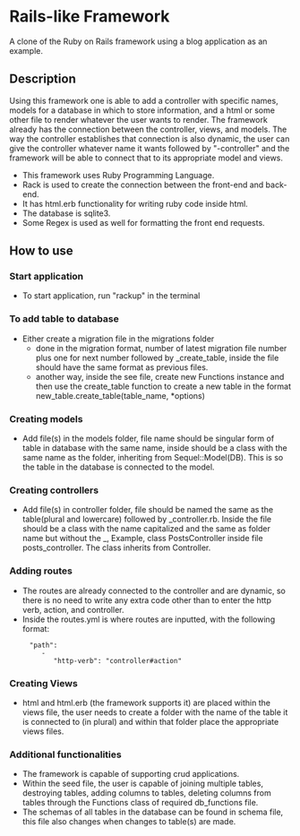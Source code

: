 # Rails-like Framework

A clone of the Ruby on Rails framework using a blog application as an example.

## Description

Using this framework one is able to add a controller with specific names, models for a database in which to store information, and a html or some other file to render whatever the user wants to render. The framework already has the connection between the controller, views, and models. The way the controller establishes that connection is also dynamic, the user can give the controller whatever name it wants followed by "-controller" and the framework will be able to connect that to its appropriate model and views. 

- This framework uses Ruby Programming Language. 
- Rack is used to create the connection between the front-end and back-end. 
- It has html.erb functionality for writing ruby code inside html. 
- The database is sqlite3. 
- Some Regex is used as well for formatting the front end requests.

## How to use

### Start application
- To start application, run "rackup" in the terminal

### To add table to database
- Either create a migration file in the migrations folder
	- done in the migration format, number of latest migration file number plus one for next number followed by _create_table, inside the file should have the same format as previous files.
	- another way, inside the see file, create new Functions instance and then use the create_table function to create a new table in the format new_table.create_table(table_name, *options)


### Creating models
- Add file(s) in the models folder, file name should be singular form of table in database with the same name, inside should be a class with the same name as the folder, inheriting from Sequel::Model(DB). This is so the table in the database is connected to the model.


### Creating controllers
- Add file(s) in controller folder, file should be named the same as the table(plural and lowercare) followed by _controller.rb. Inside the file should be a class with the name capitalized and the same as folder name but without the _, Example, class PostsController inside file posts_controller. The class inherits from Controller.


### Adding routes
- The routes are already connected to the controller and are dynamic, so there is no need to write any extra code other than to enter the http verb, action, and controller.
- Inside the routes.yml is where routes are inputted, with the following format:
```
	 "path":
		-
		   "http-verb": "controller#action"
```

### Creating Views
- html and html.erb (the framework supports it) are placed within the views file, the user needs to create a folder with the name of the table it is connected to (in plural) and within that folder place the appropriate views files.


### Additional functionalities
- The framework is capable of supporting crud applications.
- Within the seed file, the user is capable of joining multiple tables, destroying tables, adding columns to tables, deleting columns from tables through the Functions class of required db_functions file.
- The schemas of all tables in the database can be found in schema file, this file also changes when changes to table(s) are made.

